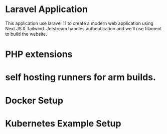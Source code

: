 # Laravel Application

This application use laravel 11 to create a modern web application using Next.JS & Tailwind. Jetstream handles authentication and we'll use filament to build the website.

# PHP extensions

# self hosting runners for arm builds.

# Docker Setup

# Kubernetes Example Setup